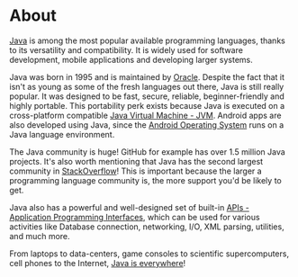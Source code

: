 # About

[Java](https://go.java/index.html) is among the most popular available programming languages, thanks to its versatility and compatibility.
It is widely used for software development, mobile applications and developing larger systems.

Java was born in 1995 and is maintained by [Oracle](https://www.oracle.com/index.html).
Despite the fact that it isn't as young as some of the fresh languages out there, Java is still really popular.
It was designed to be fast, secure, reliable, beginner-friendly and highly portable.
This portability perk exists because Java is executed on a cross-platform compatible [Java Virtual Machine - JVM](https://en.wikipedia.org/wiki/Java_virtual_machine).
Android apps are also developed using Java, since the [Android Operating System](<https://en.wikipedia.org/wiki/Android_(operating_system)>) runs on a Java language environment.

The Java community is huge!
GitHub for example has over 1.5 million Java projects.
It's also worth mentioning that Java has the second largest community in [StackOverflow](https://stackoverflow.com/questions/tagged/java)!
This is important because the larger a programming language community is, the more support you'd be likely to get.

Java also has a powerful and well-designed set of built-in [APIs - Application Programming Interfaces](https://docs.oracle.com/en/java/javase/11/docs/api/index.html), which can be used for various activities like Database connection, networking, I/O, XML parsing, utilities, and much more.

From laptops to data-centers, game consoles to scientific supercomputers, cell phones to the Internet, [Java is everywhere](https://en.wikipedia.org/wiki/Write_once,_run_anywhere)!
